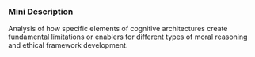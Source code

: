 ### Mini Description

Analysis of how specific elements of cognitive architectures create fundamental limitations or enablers for different types of moral reasoning and ethical framework development.
